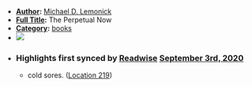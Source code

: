 - **[Author](<Author.md>):** [Michael D. Lemonick](<Michael D. Lemonick.md>)
- **[Full Title](<Full Title.md>):** The Perpetual Now
- **[Category](<Category.md>):** [books](<books.md>)
- ![](https://images-na.ssl-images-amazon.com/images/I/51-rfqTU0JL._SL400_.jpg)
- ### Highlights first synced by [Readwise](<Readwise.md>) [September 3rd, 2020](<September 3rd, 2020.md>)
    - cold sores. ([Location 219](https://readwise.io/to_kindle?action=open&asin=B01FPGY5W2&location=219))
